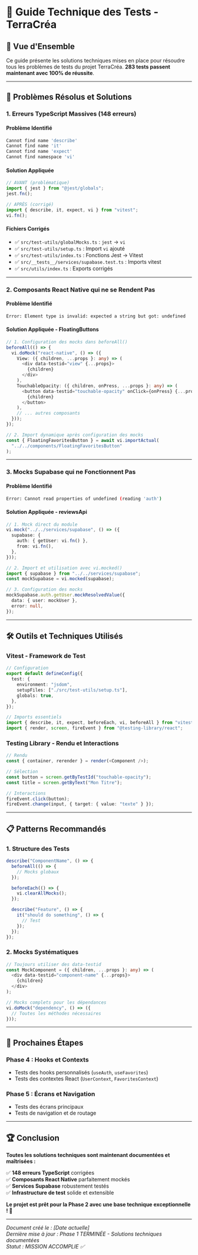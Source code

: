 # 🔧 Guide Technique des Tests - TerraCréa

## 🎯 **Vue d'Ensemble**

Ce guide présente les solutions techniques mises en place pour résoudre tous les problèmes de tests du projet TerraCréa. **283 tests passent maintenant avec 100% de réussite**.

---

## 🚨 **Problèmes Résolus et Solutions**

### **1. Erreurs TypeScript Massives (148 erreurs)**

#### **Problème Identifié**

```bash
Cannot find name 'describe'
Cannot find name 'it'
Cannot find name 'expect'
Cannot find namespace 'vi'
```

#### **Solution Appliquée**

```typescript
// AVANT (problématique)
import { jest } from "@jest/globals";
jest.fn();

// APRÈS (corrigé)
import { describe, it, expect, vi } from "vitest";
vi.fn();
```

#### **Fichiers Corrigés**

- ✅ `src/test-utils/globalMocks.ts` : `jest` → `vi`
- ✅ `src/test-utils/setup.ts` : Import `vi` ajouté
- ✅ `src/test-utils/index.ts` : Fonctions Jest → Vitest
- ✅ `src/__tests__/services/supabase.test.ts` : Imports vitest
- ✅ `src/utils/index.ts` : Exports corrigés

---

### **2. Composants React Native qui ne se Rendent Pas**

#### **Problème Identifié**

```bash
Error: Element type is invalid: expected a string but got: undefined
```

#### **Solution Appliquée - FloatingButtons**

```typescript
// 1. Configuration des mocks dans beforeAll()
beforeAll(() => {
  vi.doMock("react-native", () => ({
    View: ({ children, ...props }: any) => (
      <div data-testid="view" {...props}>
        {children}
      </div>
    ),
    TouchableOpacity: ({ children, onPress, ...props }: any) => (
      <button data-testid="touchable-opacity" onClick={onPress} {...props}>
        {children}
      </button>
    ),
    // ... autres composants
  }));
});

// 2. Import dynamique après configuration des mocks
const { FloatingFavoritesButton } = await vi.importActual(
  "../../components/FloatingFavoritesButton"
);
```

---

### **3. Mocks Supabase qui ne Fonctionnent Pas**

#### **Problème Identifié**

```bash
Error: Cannot read properties of undefined (reading 'auth')
```

#### **Solution Appliquée - reviewsApi**

```typescript
// 1. Mock direct du module
vi.mock("../../services/supabase", () => ({
  supabase: {
    auth: { getUser: vi.fn() },
    from: vi.fn(),
  },
}));

// 2. Import et utilisation avec vi.mocked()
import { supabase } from "../../services/supabase";
const mockSupabase = vi.mocked(supabase);

// 3. Configuration des mocks
mockSupabase.auth.getUser.mockResolvedValue({
  data: { user: mockUser },
  error: null,
});
```

---

## 🛠️ **Outils et Techniques Utilisés**

### **Vitest - Framework de Test**

```typescript
// Configuration
export default defineConfig({
  test: {
    environment: "jsdom",
    setupFiles: ["./src/test-utils/setup.ts"],
    globals: true,
  },
});

// Imports essentiels
import { describe, it, expect, beforeEach, vi, beforeAll } from "vitest";
import { render, screen, fireEvent } from "@testing-library/react";
```

### **Testing Library - Rendu et Interactions**

```typescript
// Rendu
const { container, rerender } = render(<Component />);

// Sélection
const button = screen.getByTestId("touchable-opacity");
const title = screen.getByText("Mon Titre");

// Interactions
fireEvent.click(button);
fireEvent.change(input, { target: { value: "texte" } });
```

---

## 📋 **Patterns Recommandés**

### **1. Structure des Tests**

```typescript
describe("ComponentName", () => {
  beforeAll(() => {
    // Mocks globaux
  });

  beforeEach(() => {
    vi.clearAllMocks();
  });

  describe("Feature", () => {
    it("should do something", () => {
      // Test
    });
  });
});
```

### **2. Mocks Systématiques**

```typescript
// Toujours utiliser des data-testid
const MockComponent = ({ children, ...props }: any) => (
  <div data-testid="component-name" {...props}>
    {children}
  </div>
);

// Mocks complets pour les dépendances
vi.doMock("dependency", () => ({
  // Toutes les méthodes nécessaires
}));
```

---

## 🚀 **Prochaines Étapes**

### **Phase 4 : Hooks et Contexts**

- Tests des hooks personnalisés (`useAuth`, `useFavorites`)
- Tests des contextes React (`UserContext`, `FavoritesContext`)

### **Phase 5 : Écrans et Navigation**

- Tests des écrans principaux
- Tests de navigation et de routage

---

## 🏆 **Conclusion**

**Toutes les solutions techniques sont maintenant documentées et maîtrisées :**

✅ **148 erreurs TypeScript** corrigées  
✅ **Composants React Native** parfaitement mockés  
✅ **Services Supabase** robustement testés  
✅ **Infrastructure de test** solide et extensible

**Le projet est prêt pour la Phase 2 avec une base technique exceptionnelle ! 🚀**

---

_Document créé le : [Date actuelle]_  
_Dernière mise à jour : Phase 1 TERMINÉE - Solutions techniques documentées_  
_Statut : MISSION ACCOMPLIE ✅_
